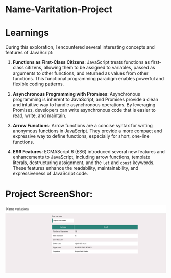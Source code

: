# Name-Varitation-Project
# Learnings
During this exploration, I encountered several interesting concepts and features of JavaScript:

1. **Functions as First-Class Citizens**: JavaScript treats functions as first-class citizens, allowing them to be assigned to variables, passed as arguments to other functions, and returned as values from other functions. This functional programming paradigm enables powerful and flexible coding patterns.

2. **Asynchronous Programming with Promises**: Asynchronous programming is inherent to JavaScript, and Promises provide a clean and intuitive way to handle asynchronous operations. By leveraging Promises, developers can write asynchronous code that is easier to read, write, and maintain.

3. **Arrow Functions**: Arrow functions are a concise syntax for writing anonymous functions in JavaScript. They provide a more compact and expressive way to define functions, especially for short, one-line functions.

4. **ES6 Features**: ECMAScript 6 (ES6) introduced several new features and enhancements to JavaScript, including arrow functions, template literals, destructuring assignment, and the `let` and `const` keywords. These features enhance the readability, maintainability, and expressiveness of JavaScript code.

# Project ScreenShor:
![YOo](project.png)
